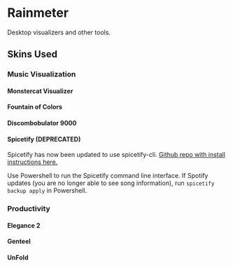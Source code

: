 # Rainmeter
Desktop visualizers and other tools.

## Skins Used

### Music Visualization

#### Monstercat Visualizer

#### Fountain of Colors

#### Discombobulator 9000

#### Spicetify (DEPRECATED)
Spicetify has now been updated to use spicetify-cli. [Github repo with install instructions here.](https://github.com/khanhas/spicetify-cli/)

Use Powershell to run the Spicetify command line interface. If Spotify updates (you are no longer able to see song information), run `spicetify backup apply` in Powershell.


### Productivity

#### Elegance 2

#### Genteel

#### UnFold

